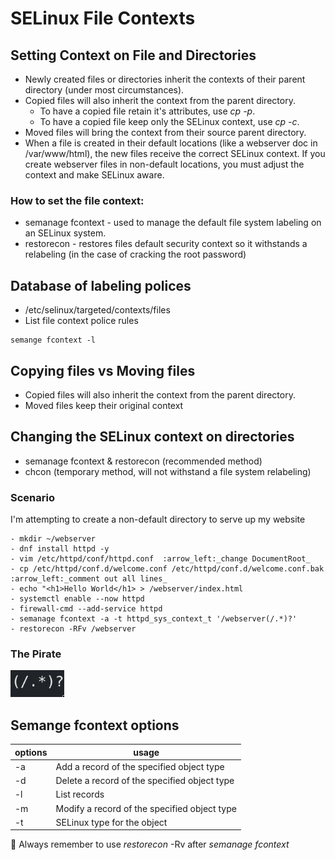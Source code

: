 # SELinux File Contexts

## Setting Context on File and Directories

- Newly created files or directories inherit the contexts of their parent directory (under most circumstances).
- Copied files will also inherit the context from the parent directory. 
    - To have a copied file retain it's attributes, use _cp -p_.
    - To have a copied file keep only the SELinux context, use _cp -c_.
- Moved files will bring the context from their source parent directory.
- When a file is created in their default locations (like a webserver doc in /var/www/html), the new files receive the correct SELinux context. If you create webserver files in non-default locations, you must adjust the context and make SELinux aware.

### How to set the file context:
- semanage fcontext -  used to  manage the default file  system  labeling
       on  an  SELinux system.
- restorecon - restores files default security context so it withstands a relabeling (in the case of cracking the root password)

## Database of labeling polices
- /etc/selinux/targeted/contexts/files
- List file context police rules
```
semange fcontext -l
```

## Copying files vs Moving files
- Copied files will also inherit the context from the parent directory.
- Moved files keep their original context 

## Changing the SELinux context on directories
- semanage fcontext & restorecon (recommended method)
- chcon (temporary method, will not withstand a file system relabeling)

### Scenario
I'm attempting to create a non-default directory to serve up my website
```
- mkdir ~/webserver
- dnf install httpd -y
- vim /etc/httpd/conf/httpd.conf  :arrow_left:_change DocumentRoot_
- cp /etc/httpd/conf.d/welcome.conf /etc/httpd/conf.d/welcome.conf.bak :arrow_left:_comment out all lines_
- echo "<h1>Hello World</h1> > /webserver/index.html
- systemctl enable --now httpd
- firewall-cmd --add-service httpd
- semanage fcontext -a -t httpd_sys_context_t '/webserver(/.*)?'
- restorecon -RFv /webserver
```





### The Pirate

![The Pirate](/images/pirate.png)

## Semange fcontext options
| options | usage |
|---------|-------|
| -a    | Add a record of the specified object type|
| -d | Delete a record of the specified object type | 
| -l | List records | 
| -m | Modify a record of the specified object type | 
| -t | SELinux type for the object | 

:star2: Always remember to use _restorecon_ -Rv after _semanage fcontext_












